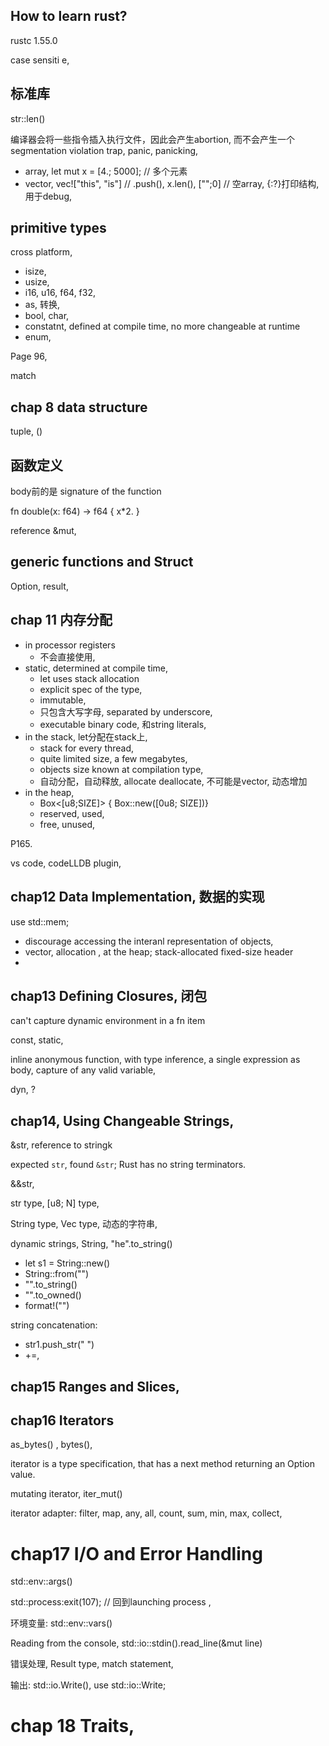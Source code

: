 ## How to learn rust?
rustc 1.55.0

case sensiti e, 

## 标准库
str::len()

编译器会将一些指令插入执行文件，因此会产生abortion, 而不会产生一个segmentation violation trap, panic, panicking, 

- array, let mut x = [4.; 5000]; // 多个元素
- vector, vec!["this", "is"] // .push(), x.len(), ["";0] // 空array, {:?}打印结构, 用于debug,

## primitive types
cross platform, 
- isize,
- usize, 
- i16, u16, f64, f32, 
- as, 转换, 
- bool, char, 
- constatnt, defined at compile time, no more changeable at runtime
- enum,

Page 96,

match 

## chap 8 data structure
tuple, ()

## 函数定义
body前的是 signature of the function

fn double(x: f64) -> f64 { x*2. }

reference &mut,

## generic functions and Struct
Option, result,

## chap 11 内存分配
- in processor registers
    - 不会直接使用,
- static, determined at compile time,
    - let uses stack allocation
    - explicit spec of the type,
    - immutable,
    - 只包含大写字母, separated by underscore,
    - executable binary code, 和string literals,
- in the stack, let分配在stack上,
    - stack for every thread, 
    - quite limited size, a few megabytes,
    - objects size known at compilation type, 
    - 自动分配，自动释放, allocate deallocate, 不可能是vector, 动态增加
- in the heap, 
    - Box<[u8;SIZE]> { Box::new([0u8; SIZE])}
    - reserved, used, 
    - free, unused, 

P165.

vs code, codeLLDB plugin,

## chap12 Data Implementation, 数据的实现
use std::mem;

- discourage accessing the interanl representation of objects,
- vector, allocation , at the heap; stack-allocated fixed-size header
- 

## chap13 Defining Closures, 闭包
can't capture dynamic environment in a fn item

const, static, 

inline anonymous function, with type inference, a single expression as body, capture of any valid variable,

dyn, ?

## chap14, Using Changeable Strings,
&str, reference to stringk

expected `str`, found `&str`;  Rust has no string terminators.

&&str, 

str type, [u8; N] type, 

String type, Vec<u8> type, 动态的字符串, 

dynamic strings, String, "he".to_string()

- let s1 = String::new()
- String::from("")
- "".to_string()
- "".to_owned()
- format!("")

string concatenation:
- str1.push_str(" ")
- +=, 

## chap15 Ranges and Slices,

## chap16 Iterators
as_bytes() , bytes(),  

iterator is a type specification, that has a next method returning an Option<T> value.

mutating iterator, iter_mut()

iterator adapter: filter, map, any, all, count, sum, min, max, collect, 

# chap17 I/O and Error Handling
std::env::args()

std::process:exit(107); // 回到launching process ,

环境变量: std::env::vars()

Reading from the console, std::io::stdin().read_line(&mut line)

错误处理, Result type, match statement,

输出: std::io.Write(), use std::io::Write;

# chap 18 Traits,























